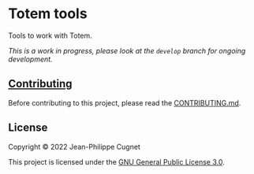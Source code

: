 # Totem tools

Tools to work with Totem.

*This is a work in progress, please look at the `develop` branch for ongoing
development.*

## [Contributing](CONTRIBUTING.md)

Before contributing to this project, please read the
[CONTRIBUTING.md](CONTRIBUTING.md).

## License

Copyright © 2022 Jean-Philippe Cugnet

This project is licensed under the [GNU General Public License 3.0](LICENSE).
